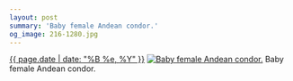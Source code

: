 ```yaml
---
layout: post
summary: 'Baby female Andean condor.'
og_image: 216-1280.jpg
---
```


<p>
  <time><a href="/216">{{ page.date | date: "%B %e, %Y" }}</a></time>
  <a href="/216"><img src="{{ site.assets_url }}/216-640.jpg" srcset="{{ site.assets_url }}/216-1280.jpg 1280w, {{ site.assets_url }}/216-960.jpg 960w, {{ site.assets_url }}/216-640.jpg 640w, {{ site.assets_url }}/216-320.jpg 320w" sizes="(min-width: 700px) 50vw, calc(100vw - 2rem)" alt="Baby female Andean condor." /></a>
  <span>Baby female Andean condor.</span>
</p>
